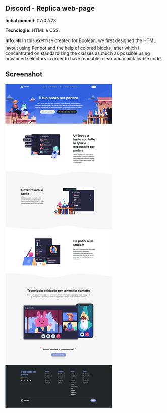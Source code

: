 ## Discord - Replica web-page

**Initial commit**: 07/02/23

**Tecnologie:** HTML e CSS.

**Info**: 🔊 In this exercise created for Boolean, we first designed the HTML layout using Penpot and the help of colored blocks, after which I concentrated on standardizing the classes as much as possible using advanced selectors in order to have readable, clear and maintainable code.

## Screenshot
<img src="./assets/references/screencapture.png" />
